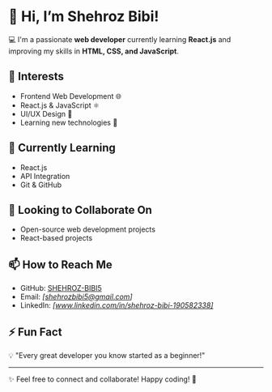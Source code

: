  # 👋 Hi, I’m Shehroz Bibi!  
💻 I'm a passionate **web developer** currently learning **React.js** and improving my skills in **HTML, CSS, and JavaScript**.  

## 👀 Interests  
- Frontend Web Development 🌐  
- React.js & JavaScript ⚛️  
- UI/UX Design 🎨  
- Learning new technologies 🚀  

## 🌱 Currently Learning  
- React.js  
- API Integration  
- Git & GitHub  

## 💞️ Looking to Collaborate On  
- Open-source web development projects  
- React-based projects  

## 📫 How to Reach Me  
- GitHub: [SHEHROZ-BIBI5](https://github.com/SHEHROZ-BIBI5)  
- Email: *[shehrozbibi5@gmail.com]*  
- LinkedIn: *[www.linkedin.com/in/shehroz-bibi-190582338]*  

## ⚡ Fun Fact  
💡 "Every great developer you know started as a beginner!"  

---
✨ Feel free to connect and collaborate! Happy coding! 🚀  
